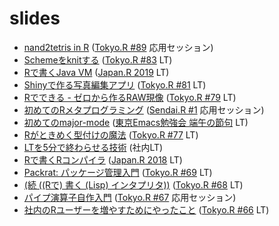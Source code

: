 # slides

- [nand2tetris in R](https://igjit.github.io/slides/2021/01/nand2tetris-in-r/#/) ([Tokyo.R #89](https://tokyor.connpass.com/event/200591/) 応用セッション)
- [Schemeをknitする](https://igjit.github.io/slides/2020/01/knitscm/#/) ([Tokyo.R #83](https://tokyor.connpass.com/event/161709/) LT)
- [Rで書くJava VM](https://igjit.github.io/slides/2019/12/jvmrr/#/) ([Japan.R 2019](https://japanr.connpass.com/event/154070/) LT)
- [Shinyで作る写真編集アプリ](https://igjit.github.io/slides/2019/09/shinyroom/#/) ([Tokyo.R #81](https://tokyor.connpass.com/event/141318/) LT)
- [Rでできる - ゼロから作るRAW現像](https://igjit.github.io/slides/2019/06/raw-processing-r/#/) ([Tokyo.R #79](https://tokyor.connpass.com/event/135622/) LT)
- [初めてのRメタプログラミング](https://igjit.github.io/slides/2019/05/metaprogramming-r/#/) ([Sendai.R #1](https://sendair.connpass.com/event/123977/) 応用セッション)
- [初めてのmajor-mode](https://igjit.github.io/slides/2019/05/major-mode/#/) ([東京Emacs勉強会 端午の節句](https://tokyo-emacs.connpass.com/event/128038/) LT)
- [Rがときめく型付けの魔法](https://igjit.github.io/slides/2019/04/typrr/#/) ([Tokyo.R #77](https://tokyor.connpass.com/event/125793/) LT)
- [LTを5分で終わらせる技術](https://igjit.github.io/slides/2019/01/lt-in-5minutes/#/) (社内LT)
- [Rで書くRコンパイラ](https://igjit.github.io/slides/2018/12/nrc/#/) ([Japan.R 2018](https://japanr.connpass.com/event/105802/) LT)
- [Packrat: パッケージ管理入門](https://igjit.github.io/slides/2018/04/packrat_intro/#/) ([Tokyo.R #69](https://atnd.org/events/96013) LT)
- [(続 ((Rで) 書く (Lisp) インタプリタ))](https://igjit.github.io/slides/2018/03/lisprr/#/) ([Tokyo.R #68](https://atnd.org/events/94785) LT)
- [パイプ演算子自作入門](https://igjit.github.io/slides/2018/01/tiny_pipe/#/) ([Tokyo.R #67](https://atnd.org/events/93829) 応用セッション)
- [社内のRユーザーを増やすためにやったこと](https://igjit.github.io/slides/2017/12/r_users/) ([Tokyo.R #66](https://atnd.org/events/92993) LT)
